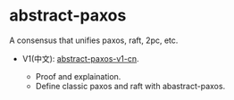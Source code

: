# abstract-paxos

A consensus that unifies paxos, raft, 2pc, etc.

- V1(中文): [abstract-paxos-v1-cn](doc/built/zhihu/v1-cn.md).

  - Proof and explaination.
  - Define classic paxos and raft with abastract-paxos.
